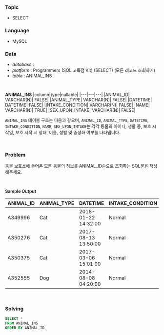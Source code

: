 ### Topic
- SELECT
  
### Language
- MySQL

### Data
- *database* : 
- *platform* : Programmers (SQL 고득점 Kit) (SELECT) (모든 레코드 조회하기)
- *table* : ANIMAL_INS

<br>

**ANIMAL_INS**
|column|type|nullable|
|---|---|---|
|ANIMAL_ID|	VARCHAR(N)|	FALSE|
|ANIMAL_TYPE|	VARCHAR(N)|	FALSE|
|DATETIME|	DATETIME|	FALSE|
|INTAKE_CONDITION|	VARCHAR(N)|	FALSE|
|NAME|	VARCHAR(N)|	TRUE|
|SEX_UPON_INTAKE|	VARCHAR(N)|	FALSE|

`ANIMAL_INS` 테이블 구조는 다음과 같으며, `ANIMAL_ID`, `ANIMAL_TYPE`, `DATETIME`, `INTAKE_CONDITION`, `NAME`, `SEX_UPON_INTAKE`는 각각 동물의 아이디, 생물 종, 보호 시작일, 보호 시작 시 상태, 이름, 성별 및 중성화 여부를 나타냅니다.

<br>

### Problem
동물 보호소에 들어온 모든 동물의 정보를 ANIMAL_ID순으로 조회하는 SQL문을 작성해주세요. 

<br>

**Sample Output**

|ANIMAL_ID|	ANIMAL_TYPE|	DATETIME|	INTAKE_CONDITION|	NAME|	SEX_UPON_INTAKE|
|---|---|---|---|---|---|
|A349996|	Cat|	2018-01-22 14:32:00|	Normal|	Sugar|	Neutered Male|
|A350276|	Cat|	2017-08-13 13:50:00|	Normal|	Jewel|	Spayed Female|
|A350375|	Cat|	2017-03-06 15:01:00|	Normal|	Meo|	Neutered Male|
|A352555|	Dog|	2014-08-08 04:20:00|	Normal|	Harley|	Spayed Female|

<br>

### Solving

```sql
SELECT *
FROM ANIMAL_INS
ORDER BY ANIMAL_ID                  
```

